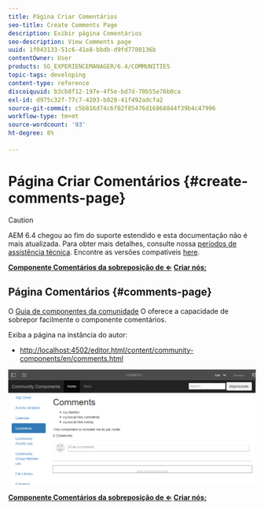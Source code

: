 ```yaml
---
title: Página Criar Comentários
seo-title: Create Comments Page
description: Exibir página Comentários
seo-description: View Comments page
uuid: 1f043133-51c6-41e8-bbdb-d9fd7780136b
contentOwner: User
products: SG_EXPERIENCEMANAGER/6.4/COMMUNITIES
topic-tags: developing
content-type: reference
discoiquuid: b3cb8f12-197e-4f5e-bd7d-70b55e76b0ca
exl-id: d975c32f-77c7-4203-b828-41f492adcfa2
source-git-commit: c5b816d74c6f02f85476d16868844f39b4c47996
workflow-type: tm+mt
source-wordcount: '93'
ht-degree: 8%

---
```


# Página Criar Comentários {#create-comments-page}

>[!CAUTION]
>
>AEM 6.4 chegou ao fim do suporte estendido e esta documentação não é mais atualizada. Para obter mais detalhes, consulte nossa [períodos de assistência técnica](https://helpx.adobe.com/br/support/programs/eol-matrix.html). Encontre as versões compatíveis [here](https://experienceleague.adobe.com/docs/).

**[Componente Comentários da sobreposição de ⇐](overlay-comments.md) [Criar nós;](overlay-create-nodes.md)**

## Página Comentários {#comments-page}

O [Guia de componentes da comunidade](components-guide.md) O oferece a capacidade de sobrepor facilmente o componente comentários.

Exiba a página na instância do autor:

* [http://localhost:4502/editor.html/content/community-components/en/comments.html](http://localhost:4502/editor.html/content/community-components/en/comments.html)

![chlimage_1-125](assets/chlimage_1-125.png)

**[Componente Comentários da sobreposição de ⇐](overlay-comments.md) [Criar nós;](overlay-create-nodes.md)**
